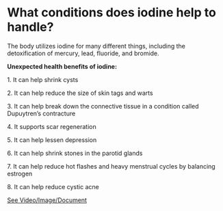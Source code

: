 # What conditions does iodine help to handle?

The body utilizes iodine for many different things, including the detoxification of mercury, lead, fluoride, and bromide.

**Unexpected health benefits of iodine:**

1\. It can help shrink cysts

2\. It can help reduce the size of skin tags and warts

3\. It can help break down the connective tissue in a condition called Dupuytren’s contracture

4\. It supports scar regeneration

5\. It can help lessen depression

6\. It can help shrink stones in the parotid glands

7\. It can help reduce hot flashes and heavy menstrual cycles by balancing estrogen

8\. It can help reduce cystic acne

 [See Video/Image/Document](https://hls-player.drberg.com/asset?path=migrated-assets/8-unexpected-benefits-of-iodine-must-watch)